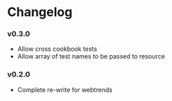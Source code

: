 Changelog
=====

### v0.3.0

* Allow cross cookbook tests
* Allow array of test names to be passed to resource

### v0.2.0

* Complete re-write for webtrends
